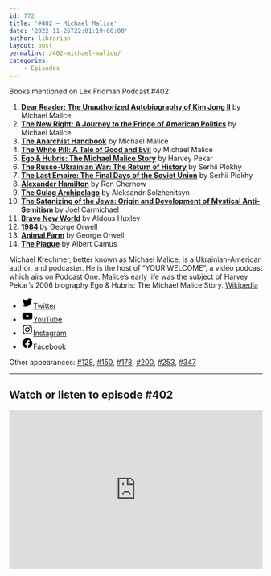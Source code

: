 ```yaml
---
id: 772
title: '#402 – Michael Malice'
date: '2022-11-25T22:01:19+00:00'
author: librarian
layout: post
permalink: /402-michael-malice/
categories:
    - Episodes
---
```


Books mentioned on Lex Fridman Podcast #402:

1. <b><a href="https://amzn.to/47Tb9cp" target="_blank" rel="sponsored noopener noreferrer">Dear Reader: The Unauthorized Autobiography of Kim Jong Il</a></b> by Michael Malice
2. <b><a href="https://amzn.to/40T6l4g" target="_blank" rel="sponsored noopener noreferrer">The New Right: A Journey to the Fringe of American Politics</a></b> by Michael Malice
3. <b><a href="https://amzn.to/49Qx9X3" target="_blank" rel="sponsored noopener noreferrer">The Anarchist Handbook</a></b> by Michael Malice
4. <b><a href="https://amzn.to/40W3LdZ" target="_blank" rel="sponsored noopener noreferrer">The White Pill: A Tale of Good and Evil</a></b> by Michael Malice
5. <b><a href="https://amzn.to/3SVr2e0" target="_blank" rel="sponsored noopener noreferrer">Ego & Hubris: The Michael Malice Story</a></b> by Harvey Pekar
6. <b><a href="https://amzn.to/49TOHkZ" target="_blank" rel="sponsored noopener noreferrer">The Russo-Ukrainian War: The Return of History</a></b> by Serhii Plokhy
7. <b><a href="https://amzn.to/3N1Iiut" target="_blank" rel="sponsored noopener noreferrer">The Last Empire: The Final Days of the Soviet Union</a></b> by Serhii Plokhy
8. <b><a href="https://amzn.to/3SW27H8" target="_blank" rel="sponsored noopener noreferrer">Alexander Hamilton</a></b> by Ron Chernow
9. <b><a href="https://amzn.to/3uyovMV" target="_blank" rel="sponsored noopener noreferrer">The Gulag Archipelago</a></b> by Aleksandr Solzhenitsyn
10. <b><a href="https://amzn.to/40V34l0" target="_blank" rel="sponsored noopener noreferrer">The Satanizing of the Jews: Origin and Development of Mystical Anti-Semitism</a></b> by Joel Carmichael 
11. <b><a href="https://amzn.to/40X4xYa" target="_blank" rel="sponsored noopener noreferrer">Brave New World</a></b> by Aldous Huxley
12. <b><a href="https://amzn.to/49PRs71" target="_blank" rel="sponsored noopener noreferrer"> 1984 </a></b> by George Orwell
13. <b><a href="https://amzn.to/47Mv9gE" target="_blank" rel="sponsored noopener noreferrer">Animal Farm</a></b> by George Orwell
14. <b><a href="https://amzn.to/47MvfVy" target="_blank" rel="sponsored noopener noreferrer">The Plague</a></b> by Albert Camus

Michael Krechmer, better known as Michael Malice, is a Ukrainian-American author, and podcaster. He is the host of “YOUR WELCOME”, a video podcast which airs on Podcast One. Malice’s early life was the subject of Harvey Pekar’s 2006 biography Ego &amp; Hubris: The Michael Malice Story. <a href="https://en.wikipedia.org/wiki/Michael_Malice" target="_blank">Wikipedia</a>



- [<svg aria-hidden="true" focusable="false" height="24" version="1.1" viewbox="0 0 24 24" width="24" xmlns="http://www.w3.org/2000/svg"><path d="M22.23,5.924c-0.736,0.326-1.527,0.547-2.357,0.646c0.847-0.508,1.498-1.312,1.804-2.27 c-0.793,0.47-1.671,0.812-2.606,0.996C18.324,4.498,17.257,4,16.077,4c-2.266,0-4.103,1.837-4.103,4.103 c0,0.322,0.036,0.635,0.106,0.935C8.67,8.867,5.647,7.234,3.623,4.751C3.27,5.357,3.067,6.062,3.067,6.814 c0,1.424,0.724,2.679,1.825,3.415c-0.673-0.021-1.305-0.206-1.859-0.513c0,0.017,0,0.034,0,0.052c0,1.988,1.414,3.647,3.292,4.023 c-0.344,0.094-0.707,0.144-1.081,0.144c-0.264,0-0.521-0.026-0.772-0.074c0.522,1.63,2.038,2.816,3.833,2.85 c-1.404,1.1-3.174,1.756-5.096,1.756c-0.331,0-0.658-0.019-0.979-0.057c1.816,1.164,3.973,1.843,6.29,1.843 c7.547,0,11.675-6.252,11.675-11.675c0-0.178-0.004-0.355-0.012-0.531C20.985,7.47,21.68,6.747,22.23,5.924z"></path></svg><span class="wp-block-social-link-label screen-reader-text">Twitter</span>](https://twitter.com/michaelmalice)
- [<svg aria-hidden="true" focusable="false" height="24" version="1.1" viewbox="0 0 24 24" width="24" xmlns="http://www.w3.org/2000/svg"><path d="M21.8,8.001c0,0-0.195-1.378-0.795-1.985c-0.76-0.797-1.613-0.801-2.004-0.847c-2.799-0.202-6.997-0.202-6.997-0.202 h-0.009c0,0-4.198,0-6.997,0.202C4.608,5.216,3.756,5.22,2.995,6.016C2.395,6.623,2.2,8.001,2.2,8.001S2,9.62,2,11.238v1.517 c0,1.618,0.2,3.237,0.2,3.237s0.195,1.378,0.795,1.985c0.761,0.797,1.76,0.771,2.205,0.855c1.6,0.153,6.8,0.201,6.8,0.201 s4.203-0.006,7.001-0.209c0.391-0.047,1.243-0.051,2.004-0.847c0.6-0.607,0.795-1.985,0.795-1.985s0.2-1.618,0.2-3.237v-1.517 C22,9.62,21.8,8.001,21.8,8.001z M9.935,14.594l-0.001-5.62l5.404,2.82L9.935,14.594z"></path></svg><span class="wp-block-social-link-label screen-reader-text">YouTube</span>](https://www.youtube.com/michaelmaliceofficial)
- [<svg aria-hidden="true" focusable="false" height="24" version="1.1" viewbox="0 0 24 24" width="24" xmlns="http://www.w3.org/2000/svg"><path d="M12,4.622c2.403,0,2.688,0.009,3.637,0.052c0.877,0.04,1.354,0.187,1.671,0.31c0.42,0.163,0.72,0.358,1.035,0.673 c0.315,0.315,0.51,0.615,0.673,1.035c0.123,0.317,0.27,0.794,0.31,1.671c0.043,0.949,0.052,1.234,0.052,3.637 s-0.009,2.688-0.052,3.637c-0.04,0.877-0.187,1.354-0.31,1.671c-0.163,0.42-0.358,0.72-0.673,1.035 c-0.315,0.315-0.615,0.51-1.035,0.673c-0.317,0.123-0.794,0.27-1.671,0.31c-0.949,0.043-1.233,0.052-3.637,0.052 s-2.688-0.009-3.637-0.052c-0.877-0.04-1.354-0.187-1.671-0.31c-0.42-0.163-0.72-0.358-1.035-0.673 c-0.315-0.315-0.51-0.615-0.673-1.035c-0.123-0.317-0.27-0.794-0.31-1.671C4.631,14.688,4.622,14.403,4.622,12 s0.009-2.688,0.052-3.637c0.04-0.877,0.187-1.354,0.31-1.671c0.163-0.42,0.358-0.72,0.673-1.035 c0.315-0.315,0.615-0.51,1.035-0.673c0.317-0.123,0.794-0.27,1.671-0.31C9.312,4.631,9.597,4.622,12,4.622 M12,3 C9.556,3,9.249,3.01,8.289,3.054C7.331,3.098,6.677,3.25,6.105,3.472C5.513,3.702,5.011,4.01,4.511,4.511 c-0.5,0.5-0.808,1.002-1.038,1.594C3.25,6.677,3.098,7.331,3.054,8.289C3.01,9.249,3,9.556,3,12c0,2.444,0.01,2.751,0.054,3.711 c0.044,0.958,0.196,1.612,0.418,2.185c0.23,0.592,0.538,1.094,1.038,1.594c0.5,0.5,1.002,0.808,1.594,1.038 c0.572,0.222,1.227,0.375,2.185,0.418C9.249,20.99,9.556,21,12,21s2.751-0.01,3.711-0.054c0.958-0.044,1.612-0.196,2.185-0.418 c0.592-0.23,1.094-0.538,1.594-1.038c0.5-0.5,0.808-1.002,1.038-1.594c0.222-0.572,0.375-1.227,0.418-2.185 C20.99,14.751,21,14.444,21,12s-0.01-2.751-0.054-3.711c-0.044-0.958-0.196-1.612-0.418-2.185c-0.23-0.592-0.538-1.094-1.038-1.594 c-0.5-0.5-1.002-0.808-1.594-1.038c-0.572-0.222-1.227-0.375-2.185-0.418C14.751,3.01,14.444,3,12,3L12,3z M12,7.378 c-2.552,0-4.622,2.069-4.622,4.622S9.448,16.622,12,16.622s4.622-2.069,4.622-4.622S14.552,7.378,12,7.378z M12,15 c-1.657,0-3-1.343-3-3s1.343-3,3-3s3,1.343,3,3S13.657,15,12,15z M16.804,6.116c-0.596,0-1.08,0.484-1.08,1.08 s0.484,1.08,1.08,1.08c0.596,0,1.08-0.484,1.08-1.08S17.401,6.116,16.804,6.116z"></path></svg><span class="wp-block-social-link-label screen-reader-text">Instagram</span>](https://www.instagram.com/michaelmalice/)
- [<svg aria-hidden="true" focusable="false" height="24" version="1.1" viewbox="0 0 24 24" width="24" xmlns="http://www.w3.org/2000/svg"><path d="M12 2C6.5 2 2 6.5 2 12c0 5 3.7 9.1 8.4 9.9v-7H7.9V12h2.5V9.8c0-2.5 1.5-3.9 3.8-3.9 1.1 0 2.2.2 2.2.2v2.5h-1.3c-1.2 0-1.6.8-1.6 1.6V12h2.8l-.4 2.9h-2.3v7C18.3 21.1 22 17 22 12c0-5.5-4.5-10-10-10z"></path></svg><span class="wp-block-social-link-label screen-reader-text">Facebook</span>](https://www.facebook.com/michaelmalice/)

Other appearances: [\#128](/128-michael-malice/), [\#150](/150-michael-malice/), [\#178](/178-michael-malice-and-yaron-brook/), [\#200](/200-michael-malice/), [\#253](/253-michael-malice/), [\#347](/347-michael-malice/)

- - - - - -

## Watch or listen to episode #402

<iframe width="100%" height="315" src="https://www.youtube.com/embed/2yHr9DPnSzk?si=jipsE91LD4Li2VRa&amp;controls=0" title="YouTube video player" frameborder="0" allow="accelerometer; autoplay; clipboard-write; encrypted-media; gyroscope; picture-in-picture; web-share" allowfullscreen></iframe>